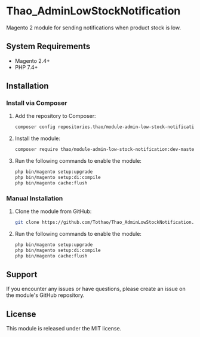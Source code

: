# Thao_AdminLowStockNotification

Magento 2 module for sending notifications when product stock is low.

## System Requirements

- Magento 2.4+
- PHP 7.4+

## Installation

### Install via Composer

1. Add the repository to Composer:
   ```sh
   composer config repositories.thao/module-admin-low-stock-notification git https://github.com/Tothao/Thao_AdminLowStockNotification.git
   ```
2. Install the module:
   ```sh
   composer require thao/module-admin-low-stock-notification:dev-master
   ```
3. Run the following commands to enable the module:
   ```sh
   php bin/magento setup:upgrade
   php bin/magento setup:di:compile
   php bin/magento cache:flush
   ```

### Manual Installation

1. Clone the module from GitHub:
   ```sh
   git clone https://github.com/Tothao/Thao_AdminLowStockNotification.git app/code/Thao/AdminLowStockNotification
   ```
2. Run the following commands to enable the module:
   ```sh
   php bin/magento setup:upgrade
   php bin/magento setup:di:compile
   php bin/magento cache:flush
   ```

## Support

If you encounter any issues or have questions, please create an issue on the module's GitHub repository.

## License

This module is released under the MIT license.
